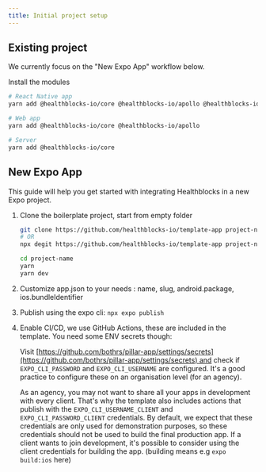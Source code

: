```yaml
---
title: Initial project setup
---
```


## Existing project

We currently focus on the "New Expo App" workflow below.

Install the modules

```bash
# React Native app
yarn add @healthblocks-io/core @healthblocks-io/apollo @healthblocks-io/native

# Web app
yarn add @healthblocks-io/core @healthblocks-io/apollo

# Server
yarn add @healthblocks-io/core
```

## New Expo App

This guide will help you get started with integrating Healthblocks in a new Expo project.

1. Clone the boilerplate project, start from empty folder

   ```bash
   git clone https://github.com/healthblocks-io/template-app project-name
   # OR
   npx degit https://github.com/healthblocks-io/template-app project-name

   cd project-name
   yarn
   yarn dev
   ```

2. Customize app.json to your needs : name, slug, android.package, ios.bundleIdentifier
3. Publish using the expo cli: `npx expo publish`
4. Enable CI/CD, we use GitHub Actions, these are included in the template. You need some ENV secrets though:

   Visit [https://github.com/bothrs/pillar-app/settings/secrets](https://github.com/bothrs/pillar-app/settings/secrets) and check if `EXPO_CLI_PASSWORD` and `EXPO_CLI_USERNAME` are configured. It's a good practice to configure these on an organisation level (for an agency).

   As an agency, you may not want to share all your apps in development with every client. That's why the template also includes actions that publish with the `EXPO_CLI_USERNAME_CLIENT` and `EXPO_CLI_PASSWORD_CLIENT` credentials. By default, we expect that these credentials are only used for demonstration purposes, so these credentials should not be used to build the final production app. If a client wants to join development, it's possible to consider using the client credentials for building the app. (building means e.g `expo build:ios` here)
